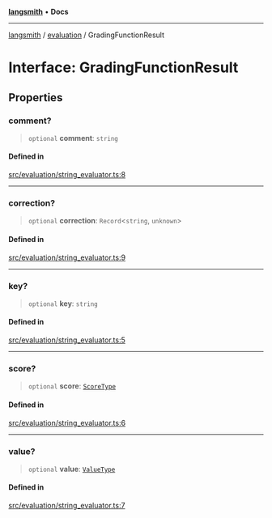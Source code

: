 [**langsmith**](../../README.md) • **Docs**

***

[langsmith](../../README.md) / [evaluation](../README.md) / GradingFunctionResult

# Interface: GradingFunctionResult

## Properties

### comment?

> `optional` **comment**: `string`

#### Defined in

[src/evaluation/string\_evaluator.ts:8](https://github.com/langchain-ai/langsmith-sdk/blob/da3c1bb4f1396b48909bf0abac53fd717458c764/js/src/evaluation/string_evaluator.ts#L8)

***

### correction?

> `optional` **correction**: `Record`\<`string`, `unknown`\>

#### Defined in

[src/evaluation/string\_evaluator.ts:9](https://github.com/langchain-ai/langsmith-sdk/blob/da3c1bb4f1396b48909bf0abac53fd717458c764/js/src/evaluation/string_evaluator.ts#L9)

***

### key?

> `optional` **key**: `string`

#### Defined in

[src/evaluation/string\_evaluator.ts:5](https://github.com/langchain-ai/langsmith-sdk/blob/da3c1bb4f1396b48909bf0abac53fd717458c764/js/src/evaluation/string_evaluator.ts#L5)

***

### score?

> `optional` **score**: [`ScoreType`](../../schemas/type-aliases/ScoreType.md)

#### Defined in

[src/evaluation/string\_evaluator.ts:6](https://github.com/langchain-ai/langsmith-sdk/blob/da3c1bb4f1396b48909bf0abac53fd717458c764/js/src/evaluation/string_evaluator.ts#L6)

***

### value?

> `optional` **value**: [`ValueType`](../../schemas/type-aliases/ValueType.md)

#### Defined in

[src/evaluation/string\_evaluator.ts:7](https://github.com/langchain-ai/langsmith-sdk/blob/da3c1bb4f1396b48909bf0abac53fd717458c764/js/src/evaluation/string_evaluator.ts#L7)

